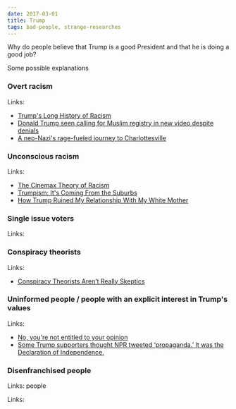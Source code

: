 ```yaml
---
date: 2017-03-01
title: Trump
tags: bad-people, strange-researches
---
```


Why do people believe that Trump is a good President and that he is doing a good job?

Some possible explanations

### Overt racism

Links:

*   [Trump's Long History of Racism](http://www.rollingstone.com/politics/features/trumps-long-history-of-racism-w497876)
*   [Donald Trump seen calling for Muslim registry in new video despite denials](http://www.independent.co.uk/news/world/americas/us-elections/donald-trump-muslim-registry-video-president-islam-policies-immigration-a7424511.html)
*   [A neo-Nazi's rage-fueled journey to Charlottesville](https://www.washingtonpost.com/local/trafficandcommuting/a-neo-nazis-rage-fueled-journey-to-charlottesville/2017/08/18/a7e881fa-8296-11e7-902a-2a9f2d808496_story.html?utm_term=.72c587f78936)

### Unconscious racism

Links:

*   [The Cinemax Theory of Racism](https://whatever.scalzi.com/2016/11/10/the-cinemax-theory-of-racism/)
*   [Trumpism: It's Coming From the Suburbs](https://www.thenation.com/article/trumpism-its-coming-from-the-suburbs/)
*   [How Trump Ruined My Relationship With My White Mother](https://verysmartbrothas.theroot.com/how-trump-ruined-my-relationship-with-my-white-mother-1797935049)

### Single issue voters

Links:

### Conspiracy theorists

Links:

*   [Conspiracy Theorists Aren’t Really Skeptics](http://www.slate.com/articles/health_and_science/science/2013/11/conspiracy_theory_psychology_people_who_claim_to_know_the_truth_about_jfk.html)

### Uninformed people / people with an explicit interest in Trump's values

Links:

*   [No, you're not entitled to your opinion](https://theconversation.com/no-youre-not-entitled-to-your-opinion-9978)
*   [Some Trump supporters thought NPR tweeted ‘propaganda.’ It was the Declaration of Independence.](https://www.washingtonpost.com/news/the-fix/wp/2017/07/05/some-trump-supporters-thought-npr-tweeted-propaganda-it-was-the-declaration-of-independence/?utm_term=.208448e28f3e)

### Disenfranchised people

Links:
 people

Links:
